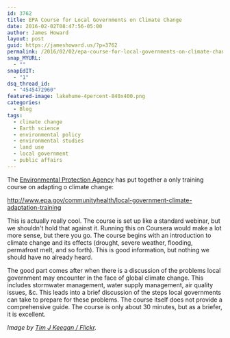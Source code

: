 ```yaml
---
id: 3762
title: EPA Course for Local Governments on Climate Change
date: 2016-02-02T08:47:56-05:00
author: James Howard
layout: post
guid: https://jameshoward.us/?p=3762
permalink: /2016/02/02/epa-course-for-local-governments-on-climate-change/
snap_MYURL:
  - ""
snapEdIT:
  - "1"
dsq_thread_id:
  - "4545472960"
featured-image: lakehume-4percent-840x400.png
categories:
  - Blog
tags:
  - climate change
  - Earth science
  - environmental policy
  - environmental studies
  - land use
  - local government
  - public affairs
---
```

The [Environmental Protection Agency](http://www.epa.gov) has put together a only training course on adapting o climate change:

  http://www.epa.gov/communityhealth/local-government-climate-adaptation-training

This is actually really cool.  The course is set up like a standard webinar, but we shouldn't hold that against it.  Running this on Coursera would make a lot more sense, but there you go.  The course begins with an introduction to climate change and its effects (drought, severe weather, flooding, permafrost melt, and so forth).  This is good information, but nothing we should have no already heard.

The good part comes after when there is a discussion of the problems local government may encounter in the face of global climate change.  This includes stormwater management, water supply management, air quality issues, &c.  This leads into a brief discussion of the steps local governments can take to prepare for these problems.  The course itself does not provide a comprehensive guide.  The course is only about 30 minutes, but as a briefer, it is excellent.  

_Image by [Tim J Keegan / Flickr](https://www.flickr.com/photos/suburbanbloke/381634787)._

